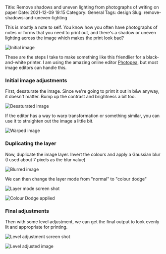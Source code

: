﻿Title: Remove shadows and uneven lighting from photographs of writing on paper
Date: 2021-12-09 19:15
Category: General
Tags: design
Slug: remove-shadows-and-uneven-lighting

This is mostly a note to self. You know how you often have photographs
of notes or forms that you need to print out, and there's a shadow or
uneven lighting across the image which makes the print look bad?

![Initial image]({filename}/images/shadow-removal/photo-1.jpg)

These are the steps I take to make something like this friendlier for a
black-and-white printer. I am using the amazing online editor
[Photopea](https://www.photopea.com/), but most image editors can handle this.

### Initial image adjustments

First, desaturate the image. Since we're going to print it out in b&w anyway,
it doesn't matter. Bump up the contrast and brightness a bit too.

![Desaturated image]({filename}/images/shadow-removal/photo-2.jpg)

If the editor has a way to warp transformation or something similar, you can
use it to straighten out the image a little bit.

![Warped image]({filename}/images/shadow-removal/photo-3.jpg)

### Duplicating the layer

Now, duplicate the image layer. Invert the colours and apply a Gaussian
blur (I used about 7 pixels as the blur value)

![Blurred image]({filename}/images/shadow-removal/photo-4.jpg)

We can then change the layer mode from "normal" to "colour dodge"

![Layer mode screen shot]({filename}/images/shadow-removal/screenshot-1.png)

![Colour Dodge applied]({filename}/images/shadow-removal/photo-5.jpg)

### Final adjustments

Then with some level adjustment, we can get the final output to look evenly
lit and appropriate for printing.

![Level adjustment screen shot]({filename}/images/shadow-removal/screenshot-2.png)

![Level adjusted image]({filename}/images/shadow-removal/photo-6.jpg)
